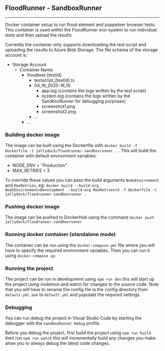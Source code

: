 ## FloodRunner - SandboxRunner

---

Docker container setup to run flood element and puppeteer browser tests. This container is used within the FloodRunner eco-system to run individual tests and then upload the results.

Currently the container only supports downloading the test script and uploading the results to Azure Blob Storage. The file schema of the storage account is:

- Storage Account
  - Container Name
    - floodtest-[testId]
      - testscript\_[testId].ts
      - 04_16_2020-16_10
        - app.log (contains the logs written by the test script)
        - system.log (contains the logs written by the SandboxRunner for debugging purposes)
        - screenshot1.png
        - screenshot2.png
      - ...
    - ...

### Building docker image

The image can be built using the Dockerfile with `docker build -f Dockerfile -t jellydock/floodrunner-sandboxrunner .` . This will build the container with default environment variables:

- NODE_ENV = "Production"
- MAX_RETRIES = 3

To override these values you can pass the build arguments `NodeEnvironment` and `MaxRetries`, eg:
`docker build --build-arg NodeEnvironment=Development --build-arg MaxRetries=3 -f Dockerfile -t jellydock/floodrunner-sandboxrunner .`

### Pushing docker image

The image can be pushed to DockerHub using the command `docker push jellydock/floodrunner-sandboxrunner`

### Running docker container (standalone mode)

The container can be run using the `docker-compose.yml` file where you will have to specify the required environment variables. Then you can run it using `docker-compose up`.

### Running the project

The project can be run in development using `npm run dev` this will start up the project using nodemon and watch for changes to the source code. Note that you will have to rename the config file in the config directory from `default.yml.bak` to `default.yml` and populate the required settings.

### Debugging

You can run debug the project in Visual Studio Code by starting the debugger with the `SandboxRunner Debug` profile.

Before you debug the project, first build the project using `npm run build` then run `npm run watch` this will incrementally build any changes you make allow you to always debug the latest code changes.

